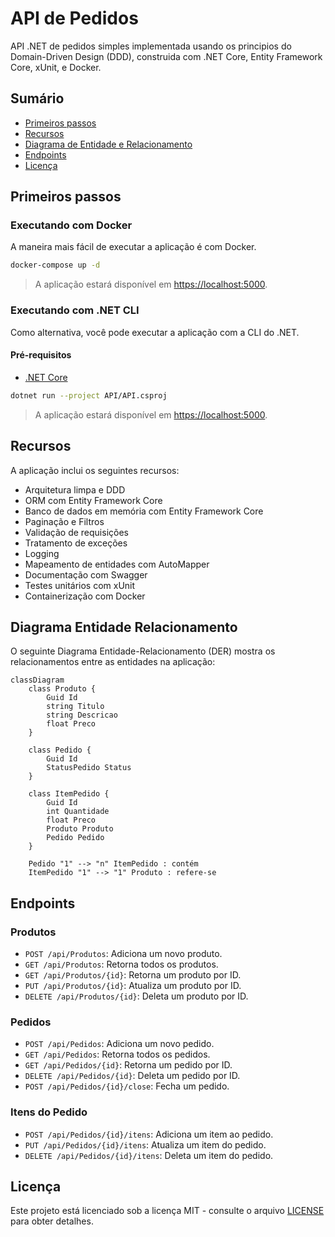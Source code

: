 # API de Pedidos

API .NET de pedidos simples implementada usando os principios do Domain-Driven Design (DDD), construida com .NET Core, Entity Framework Core, xUnit, e Docker.

## Sumário

- [Primeiros passos](#primeiros-passos)
- [Recursos](#recursos)
- [Diagrama de Entidade e Relacionamento](#diagrama-entidade-relacionamento)
- [Endpoints](#endpoints)
- [Licença](#licença)

## Primeiros passos

### Executando com Docker

A maneira mais fácil de executar a aplicação é com Docker.

```bash
docker-compose up -d
```

> A aplicação estará disponível em [https://localhost:5000](https://localhost:5000).

### Executando com .NET CLI

Como alternativa, você pode executar a aplicação com a CLI do .NET.

#### Pré-requisitos

- [.NET Core](https://dotnet.microsoft.com/download)

```bash
dotnet run --project API/API.csproj
```

> A aplicação estará disponível em [https://localhost:5000](https://localhost:5000).

## Recursos

A aplicação inclui os seguintes recursos:

- Arquitetura limpa e DDD
- ORM com Entity Framework Core
- Banco de dados em memória com Entity Framework Core
- Paginação e Filtros
- Validação de requisições
- Tratamento de exceções
- Logging
- Mapeamento de entidades com AutoMapper
- Documentação com Swagger
- Testes unitários com xUnit
- Containerização com Docker

## Diagrama Entidade Relacionamento

O seguinte Diagrama Entidade-Relacionamento (DER) mostra os relacionamentos entre as entidades na aplicação:

```mermaid
classDiagram
    class Produto {
        Guid Id
        string Titulo
        string Descricao
        float Preco
    }

    class Pedido {
        Guid Id
        StatusPedido Status
    }

    class ItemPedido {
        Guid Id        
        int Quantidade
        float Preco
        Produto Produto
        Pedido Pedido
    }

    Pedido "1" --> "n" ItemPedido : contém
    ItemPedido "1" --> "1" Produto : refere-se
```

## Endpoints

### Produtos

- `POST /api/Produtos`: Adiciona um novo produto.
- `GET /api/Produtos`: Retorna todos os produtos.
- `GET /api/Produtos/{id}`: Retorna um produto por ID.
- `PUT /api/Produtos/{id}`: Atualiza um produto por ID.
- `DELETE /api/Produtos/{id}`: Deleta um produto por ID.

### Pedidos

- `POST /api/Pedidos`: Adiciona um novo pedido.
- `GET /api/Pedidos`: Retorna todos os pedidos.
- `GET /api/Pedidos/{id}`: Retorna um pedido por ID.
- `DELETE /api/Pedidos/{id}`: Deleta um pedido por ID.
- `POST /api/Pedidos/{id}/close`: Fecha um pedido.

### Itens do Pedido

- `POST /api/Pedidos/{id}/itens`: Adiciona um item ao pedido.
- `PUT /api/Pedidos/{id}/itens`: Atualiza um item do pedido.
- `DELETE /api/Pedidos/{id}/itens`: Deleta um item do pedido.

## Licença

Este projeto está licenciado sob a licença MIT - consulte o arquivo [LICENSE](./LICENSE) para obter detalhes.

